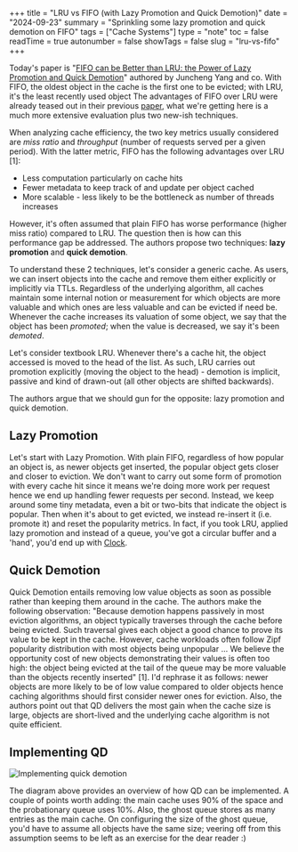 +++
title = "LRU vs FIFO (with Lazy Promotion and Quick Demotion)"
date = "2024-09-23"
summary = "Sprinkling some lazy promotion and quick demotion on FIFO"
tags = ["Cache Systems"]
type = "note"
toc = false
readTime = true
autonumber = false
showTags = false
slug = "lru-vs-fifo"
+++

Today's paper is
"[FIFO can be Better than LRU: the Power of Lazy Promotion and Quick Demotion](https://dl.acm.org/doi/10.1145/3593856.3595887)"
authored by Juncheng Yang and co. With FIFO, the oldest object in the cache is
the first one to be evicted; with LRU, it's the least recently used object The
advantages of FIFO over LRU were already teased out in their previous
[paper](https://www.usenix.org/conference/osdi20/presentation/yang), what we're
getting here is a much more extensive evaluation plus two new-ish techniques.

When analyzing cache efficiency, the two key metrics usually considered are
_miss ratio_ and _throughput_ (number of requests served per a given period).
With the latter metric, FIFO has the following advantages over LRU [1]:

- Less computation particularly on cache hits
- Fewer metadata to keep track of and update per object cached
- More scalable - less likely to be the bottleneck as number of threads
  increases

However, it's often assumed that plain FIFO has worse performance (higher miss
ratio) compared to LRU. The question then is how can this performance gap be
addressed. The authors propose two techniques: **lazy promotion** and **quick
demotion**.

To understand these 2 techniques, let's consider a generic cache. As users, we
can insert objects into the cache and remove them either explicitly or
implicitly via TTLs. Regardless of the underlying algorithm, all caches maintain
some internal notion or measurement for which objects are more valuable and
which ones are less valuable and can be evicted if need be. Whenever the cache
increases its valuation of some object, we say that the object has been
_promoted_; when the value is decreased, we say it's been _demoted_.

Let's consider textbook LRU. Whenever there's a cache hit, the object accessed
is moved to the head of the list. As such, LRU carries out promotion explicitly
(moving the object to the head) - demotion is implicit, passive and kind of
drawn-out (all other objects are shifted backwards).

The authors argue that we should gun for the opposite: lazy promotion and quick
demotion.

## Lazy Promotion

Let's start with Lazy Promotion. With plain FIFO, regardless of how popular an
object is, as newer objects get inserted, the popular object gets closer and
closer to eviction. We don't want to carry out some form of promotion with every
cache hit since it means we're doing more work per request hence we end up
handling fewer requests per second. Instead, we keep around some tiny metadata,
even a bit or two-bits that indicate the object is popular. Then when it's about
to get evicted, we instead re-insert it (i.e. promote it) and reset the
popularity metrics. In fact, if you took LRU, applied lazy promotion and instead
of a queue, you've got a circular buffer and a 'hand', you'd end up with
[Clock](https://en.wikipedia.org/wiki/Page_replacement_algorithm#Clock).

## Quick Demotion

Quick Demotion entails removing low value objects as soon as possible rather
than keeping them around in the cache. The authors make the following
observation: "Because demotion happens passively in most eviction algorithms, an
object typically traverses through the cache before being evicted. Such
traversal gives each object a good chance to prove its value to be kept in the
cache. However, cache workloads often follow Zipf popularity distribution with
most objects being unpopular ... We believe the opportunity cost of new objects
demonstrating their values is often too high: the object being evicted at the
tail of the queue may be more valuable than the objects recently inserted" [1].
I'd rephrase it as follows: newer objects are more likely to be of low value
compared to older objects hence caching algorithms should first consider newer
ones for eviction. Also, the authors point out that QD delivers the most gain
when the cache size is large, objects are short-lived and the underlying cache
algorithm is not quite efficient.

## Implementing QD

![Implementing quick demotion](images/quick_demotion.svg.TODO)

The diagram above provides an overview of how QD can be implemented. A couple of
points worth adding: the main cache uses 90% of the space and the probationary
queue uses 10%. Also, the ghost queue stores as many entries as the main cache.
On configuring the size of the ghost queue, you'd have to assume all objects
have the same size; veering off from this assumption seems to be left as an
exercise for the dear reader :)
